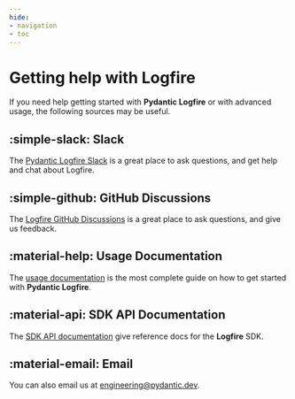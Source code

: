 ```yaml
---
hide:
- navigation
- toc
---
```


# Getting help with Logfire

If you need help getting started with **Pydantic Logfire** or with advanced usage, the following sources may be useful.

## :simple-slack: Slack

The [Pydantic Logfire Slack][slack] is a great place to ask questions, and get help and chat about Logfire.


## :simple-github: GitHub Discussions

The [Logfire GitHub Discussions][github-discussion] is a great place to ask questions, and give us feedback.

## :material-help: Usage Documentation

The [usage documentation](guides/first_steps/index.md) is the most complete guide on how to get started with **Pydantic Logfire**.

## :material-api: SDK API Documentation

The [SDK API documentation](api/logfire.md) give reference docs for the **Logfire** SDK.

## :material-email: Email

You can also email us at [engineering@pydantic.dev](mailto:engineering@pydantic.dev).

[slack]: https://join.slack.com/t/pydanticlogfire/shared_invite/zt-2b57ljub4-936siSpHANKxoY4dna7qng
[github-discussion]: https://github.com/pydantic/logfire/discussions/new/choose
